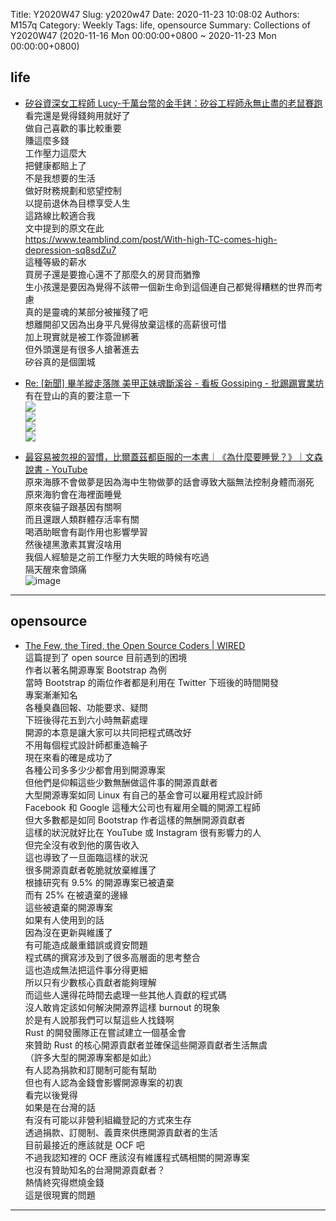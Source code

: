 Title: Y2020W47
Slug: y2020w47
Date: 2020-11-23 10:08:02
Authors: M157q
Category: Weekly
Tags: life, opensource
Summary: Collections of Y2020W47 (2020-11-16 Mon 00:00:00+0800 ~ 2020-11-23 Mon 00:00:00+0800)


## life  
- [矽谷資深女工程師 Lucy-千萬台幣的金手銬：矽谷工程師永無止盡的老鼠賽跑](https://femalepowersv.com/2020/11/14/1093/)  
看完還是覺得錢夠用就好了  
做自己喜歡的事比較重要  
賺這麼多錢  
工作壓力這麼大  
把健康都賠上了  
不是我想要的生活  
做好財務規劃和慾望控制  
以提前退休為目標享受人生  
這路線比較適合我  
文中提到的原文在此  
<https://www.teamblind.com/post/With-high-TC-comes-high-depression-sq8sdZu7>  
這種等級的薪水  
買房子還是要擔心還不了那麼久的房貸而猶豫  
生小孩還是要因為覺得不該帶一個新生命到這個連自己都覺得糟糕的世界而考慮  
真的是靈魂的某部分被摧殘了吧  
想離開卻又因為出身平凡覺得放棄這樣的高薪很可惜  
加上現實就是被工作簽證綁著  
但外頭還是有很多人搶著進去  
矽谷真的是個圍城  

- [Re: [新聞] 畢羊縱走落隊 美甲正妹魂斷溪谷 - 看板 Gossiping - 批踢踢實業坊](https://www.ptt.cc/bbs/Gossiping/M.1605836251.A.28C.html)  
有在登山的真的要注意一下  
![](https://pbs.twimg.com/media/EnPxAz5VEAEinLX.jpg)  
![](https://pbs.twimg.com/media/EnPxAz4VEAMBe_T.jpg)  
![](https://pbs.twimg.com/media/EnPxAz7VQAAMR1b.jpg)  
![](https://pbs.twimg.com/media/EnPxAz6VcAA9moG.jpg)  

- [最容易被忽視的習慣，比爾蓋茲都臣服的一本書｜《為什麼要睡覺？》｜文森說書 - YouTube](https://www.youtube.com/watch?v=s73WwmWVqBg&feature=youtu.be)  
原來海豚不會做夢是因為海中生物做夢的話會導致大腦無法控制身體而溺死  
原來海豹會在海裡面睡覺  
原來夜貓子跟基因有關啊  
而且還跟人類群體存活率有關  
喝酒助眠會有副作用也影響學習  
然後褪黑激素其實沒啥用  
我個人經驗是之前工作壓力大失眠的時候有吃過  
隔天醒來會頭痛  
![image](https://user-images.githubusercontent.com/1645228/99882254-07888b80-2c5a-11eb-90c1-24f56942a25f.png)  

---

## opensource  
- [The Few, the Tired, the Open Source Coders | WIRED](https://www.wired.com/story/open-source-coders-few-tired/)  
這篇提到了 open source 目前遇到的困境  
作者以著名開源專案 Bootstrap 為例  
當時 Bootstrap 的兩位作者都是利用在 Twitter 下班後的時間開發  
專案漸漸知名  
各種臭蟲回報、功能要求、疑問  
下班後得花五到六小時無薪處理  
開源的本意是讓大家可以共同把程式碼改好  
不用每個程式設計師都重造輪子  
現在來看的確是成功了  
各種公司多多少少都會用到開源專案  
但他們是仰賴這些少數無酬做這件事的開源貢獻者  
大型開源專案如同 Linux 有自己的基金會可以雇用程式設計師  
Facebook 和 Google 這種大公司也有雇用全職的開源工程師  
但大多數都是如同 Bootstrap 作者這樣的無酬開源貢獻者  
這樣的狀況就好比在 YouTube 或 Instagram 很有影響力的人  
但完全沒有收到他的廣告收入  
這也導致了一旦面臨這樣的狀況  
很多開源貢獻者乾脆就放棄維護了  
根據研究有 9.5% 的開源專案已被遺棄  
而有 25% 在被遺棄的邊緣  
這些被遺棄的開源專案  
如果有人使用到的話  
因為沒在更新與維護了  
有可能造成嚴重錯誤或資安問題  
程式碼的撰寫涉及到了很多高層面的思考整合  
這也造成無法把這件事分得更細  
所以只有少數核心貢獻者能夠理解  
而這些人還得花時間去處理一些其他人貢獻的程式碼  
沒人敢肯定該如何解決開源界這樣 burnout 的現象  
於是有人說那我們可以幫這些人找錢啊  
Rust 的開發團隊正在嘗試建立一個基金會  
來贊助 Rust 的核心開源貢獻者並確保這些開源貢獻者生活無虞  
（許多大型的開源專案都是如此）  
有人認為捐款和訂閱制可能有幫助  
但也有人認為金錢會影響開源專案的初衷  
看完以後覺得  
如果是在台灣的話  
有沒有可能以非營利組織登記的方式來生存  
透過捐款、訂閱制、義賣來供應開源貢獻者的生活  
目前最接近的應該就是 OCF 吧  
不過我認知裡的 OCF 應該沒有維護程式碼相關的開源專案  
也沒有贊助知名的台灣開源貢獻者？  
熱情終究得燃燒金錢  
這是很現實的問題  

---


